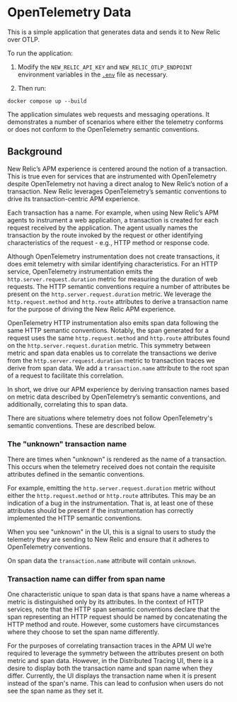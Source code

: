 # OpenTelemetry Data

This is a simple application that generates data and sends it to New Relic over
OTLP.

To run the application:

1. Modify the `NEW_RELIC_API_KEY` and `NEW_RELIC_OTLP_ENDPOINT` environment
   variables in the [`.env`](./.env) file as necessary.

2. Then run:

```shell
docker compose up --build
```

The application simulates web requests and messaging operations. It
demonstrates a number of scenarios where either the telemetry conforms or does
not conform to the OpenTelemetry semantic conventions.

## Background

New Relic’s APM experience is centered around the notion of a transaction. This
is true even for services that are instrumented with OpenTelemetry despite
OpenTelemetry not having a direct analog to New Relic’s notion of a
transaction. New Relic leverages OpenTelemetry’s semantic conventions to drive
its transaction-centric APM experience.

Each transaction has a name. For example, when using New Relic’s APM agents to
instrument a web application, a transaction is created for each request
received by the application. The agent usually names the transaction by the
route invoked by the request or other identifying characteristics of the
request - e.g., HTTP method or response code.

Although OpenTelemetry instrumentation does not create transactions, it does
emit telemetry with similar identifying characteristics. For an HTTP service,
OpenTelemetry instrumentation emits the `http.server.request.duration` metric
for measuring the duration of web requests. The HTTP semantic conventions
require a number of attributes be present on the `http.server.request.duration`
metric. We leverage the `http.request.method` and `http.route` attributes to
derive a transaction name for the purpose of driving the New Relic APM
experience.

OpenTelemetry HTTP instrumentation also emits span data following the same HTTP
semantic conventions. Notably, the span generated for a request uses the same
`http.request.method` and `http.route` attributes found on the
`http.server.request.duration` metric. This symmetry between metric and span
data enables us to correlate the transactions we derive from the
`http.server.request.duration` metric to transaction traces we derive from span
data. We add a `transaction.name` attribute to the root span of a request to
facilitate this correlation.

In short, we drive our APM experience by deriving transaction names based on
metric data described by OpenTelemetry’s semantic conventions, and
additionally, correlating this to span data.

There are situations where telemetry does not follow OpenTelemetry's semantic
conventions. These are described below.

### The "unknown" transaction name

There are times when "unknown" is rendered as the name of a transaction. This
occurs when the telemetry received does not contain the requisite attributes
defined in the semantic conventions.

For example, emitting the `http.server.request.duration` metric without either
the `http.request.method` or `http.route` attributes. This may be an indication
of a bug in the instrumentation. That is, at least one of these attributes
should be present if the instrumentation has correctly implemented the HTTP
semantic conventions.

When you see "unknown" in the UI, this is a signal to users to study the
telemetry they are sending to New Relic and ensure that it adheres to
OpenTelemetry conventions.

On span data the `transaction.name` attribute will contain `unknown`.

### Transaction name can differ from span name

One characteristic unique to span data is that spans have a name whereas a
metric is distinguished only by its attributes. In the context of HTTP
services, note that the HTTP span semantic conventions declare that the span
representing an HTTP request should be named by concatenating the HTTP method
and route. However, some customers have circumstances where they choose to set
the span name differently.

For the purposes of correlating transaction traces in the APM UI we’re required
to leverage the symmetry between the attributes present on both metric and span
data. However, in the Distributed Tracing UI, there is a desire to display both
the transaction name and span name when they differ. Currently, the UI displays
the transaction name when it is present instead of the span's name. This can
lead to confusion when users do not see the span name as they set it.
